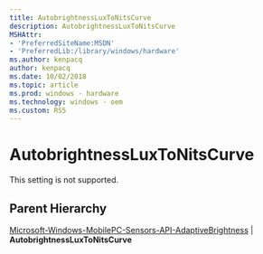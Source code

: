 ```yaml
---
title: AutobrightnessLuxToNitsCurve
description: AutobrightnessLuxToNitsCurve
MSHAttr:
- 'PreferredSiteName:MSDN'
- 'PreferredLib:/library/windows/hardware'
ms.author: kenpacq
author: kenpacq
ms.date: 10/02/2018
ms.topic: article
ms.prod: windows - hardware
ms.technology: windows - oem
ms.custom: RS5
---
```


# AutobrightnessLuxToNitsCurve

This setting is not supported. 

## Parent Hierarchy

[Microsoft-Windows-MobilePC-Sensors-API-AdaptiveBrightness](microsoft-windows-mobilepc-sensors-api-adaptivebrightness.md) | **AutobrightnessLuxToNitsCurve**

